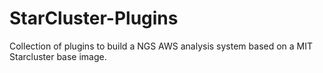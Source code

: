 StarCluster-Plugins
===================

Collection of plugins to build a NGS AWS analysis system based on a MIT Starcluster base image.
